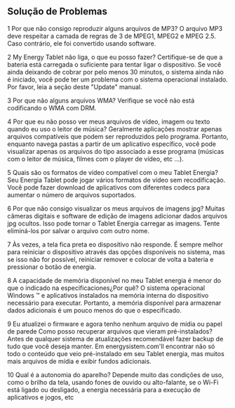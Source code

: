 ## Solução de Problemas

1 Por que não consigo reproduzir alguns arquivos de MP3? 
O arquivo MP3 deve respeitar a camada de regras de 3 de MPEG1, MPEG2 e MPEG 2.5. Caso contrário, ele foi convertido usando software. 

2 My Energy Tablet não liga, o que eu posso fazer? 
Certifique-se de que a bateria está carregada o suficiente para tentar ligar o dispositivo. Se você ainda deixando de cobrar por pelo menos 30 minutos, o sistema ainda não é iniciado, você pode ter um problema com o sistema operacional instalado. Por favor, leia a seção deste "Update" manual. 

3 Por que não alguns arquivos WMA? 
Verifique se você não está codificando o WMA com DRM. 

4 Por que eu não posso ver meus arquivos de vídeo, imagem ou texto quando eu uso o leitor de música? 
Geralmente aplicações mostrar apenas arquivos compatíveis que podem ser reproduzidos pelo programa. Portanto, enquanto navega pastas a partir de um aplicativo específico, você pode visualizar apenas os arquivos do tipo associado a esse programa (músicas com o leitor de música, filmes com o player de vídeo, etc ...). 

5 Quais são os formatos de vídeo compatível com o meu Tablet Energia? 
Seu Energia Tablet pode jogar vários formatos de vídeo sem recodificação. Você pode fazer download de aplicativos com diferentes codecs para aumentar o número de arquivos suportados. 

6 Por que não consigo visualizar os meus arquivos de imagens jpg? 
Muitas câmeras digitais e software de edição de imagens adicionar dados arquivos jpg ocultos. Isso pode tornar o Tablet Energia carregar as imagens. Tente eliminá-los por salvar o arquivo com outro nome. 

7 Às vezes, a tela fica preta eo dispositivo não responde. 
É sempre melhor para reiniciar o dispositivo através das opções disponíveis no sistema, mas se isso não for possível, reiniciar remover e colocar de volta a bateria e pressionar o botão de energia. 

8 A capacidade de memória disponível no meu Tablet energia é menor do que o indicado na especificaciones¿Por quê? 
O sistema operacional Windows ™ e aplicativos instalados na memória interna do dispositivo necessário para executar. Portanto, a memória disponível para armazenar dados adicionais é um pouco menos do que o especificado. 

9 Eu atualizei o firmware e agora tenho nenhum arquivo de mídia ou papel de parede Como posso recuperar arquivos que vieram pré-instalados? 
Antes de qualquer sistema de atualizações recomendável fazer backup de tudo que você deseja manter. Em energysistem.com'll encontrar não só todo o conteúdo que veio pré-instalado em seu Tablet energia, mas muitos mais arquivos de mídia e exibir fundos adicionais. 

10 Qual é a autonomia do aparelho? 
Depende muito das condições de uso, como o brilho da tela, usando fones de ouvido ou alto-falante, se o Wi-Fi está ligado ou desligado, a energia necessária para a execução de aplicativos e jogos, etc 

